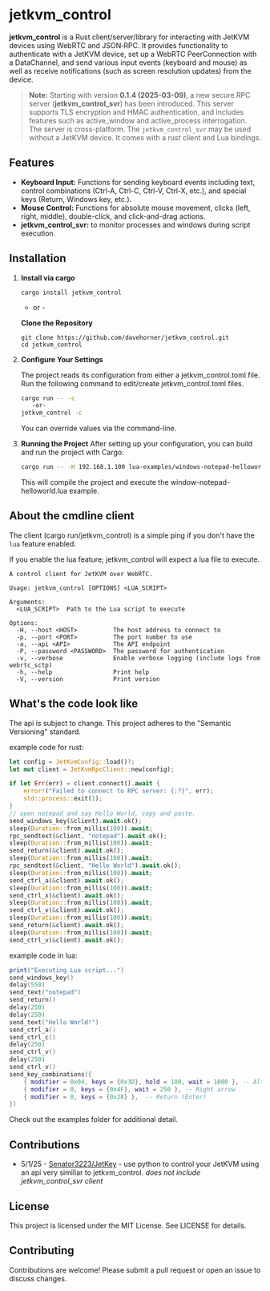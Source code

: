 # jetkvm_control

**jetkvm_control** is a Rust client/server/library for interacting with JetKVM devices using WebRTC and JSON‑RPC. It provides functionality to authenticate with a JetKVM device, set up a WebRTC PeerConnection with a DataChannel, and send various input events (keyboard and mouse) as well as receive notifications (such as screen resolution updates) from the device.


> **Note:** Starting with version **0.1.4 (2025-03-09)**, a new secure RPC server (**jetkvm_control_svr**) has been introduced. This server supports TLS encryption and HMAC authentication, and includes features such as active_window and active_process interrogation.  The server is cross-platform.  The `jetkvm_control_svr` may be used without a JetKVM device.  It comes with a rust client and Lua bindings.


## Features

- **Keyboard Input:** Functions for sending keyboard events including text, control combinations (Ctrl-A, Ctrl-C, Ctrl-V, Ctrl-X, etc.), and special keys (Return, Windows key, etc.).
- **Mouse Control:** Functions for absolute mouse movement, clicks (left, right, middle), double-click, and click-and-drag actions.
- **jetkvm_control_svr:** to monitor processes and windows during script execution.

## Installation

1. **Install via cargo**
   ```
   cargo install jetkvm_control
   ```

   - or - 

   **Clone the Repository**
      ```
      git clone https://github.com/davehorner/jetkvm_control.git
      cd jetkvm_control
      ```

2. **Configure Your Settings**

    The project reads its configuration from either a jetkvm_control.toml file.
    Run the following command to edit/create jetkvm_control.toml files.
     ```bash
     cargo run -- -c
        -or-   
     jetkvm_control -c
     ```

    You can override values via the command-line.

3. **Running the Project**
    After setting up your configuration, you can build and run the project with Cargo:
     ```bash
     cargo run -- -H 192.168.1.100 lua-examples/windows-notepad-helloworld.lua
     ```

    This will compile the project and execute the window-notepad-helloworld.lua example.
  
## About the cmdline client

The client (cargo run/jetkvm_control) is a simple ping if you don't have the `lua` feature enabled.

If you enable the lua feature; jetkvm_control will expect a lua file to execute.

```
A control client for JetKVM over WebRTC.

Usage: jetkvm_control [OPTIONS] <LUA_SCRIPT>

Arguments:
  <LUA_SCRIPT>  Path to the Lua script to execute

Options:
  -H, --host <HOST>          The host address to connect to
  -p, --port <PORT>          The port number to use
  -a, --api <API>            The API endpoint
  -P, --password <PASSWORD>  The password for authentication
  -v, --verbose              Enable verbose logging (include logs from webrtc_sctp)
  -h, --help                 Print help
  -V, --version              Print version
```

## What's the code look like

The api is subject to change.   This project adheres to the "Semantic Versioning" standard.

example code for rust:
```rust
let config = JetKvmConfig::load()?;
let mut client = JetKvmRpcClient::new(config);

if let Err(err) = client.connect().await {
    error!("Failed to connect to RPC server: {:?}", err);
    std::process::exit(1);
}
// open notepad and say Hello World, copy and paste.
send_windows_key(&client).await.ok();
sleep(Duration::from_millis(100)).await;
rpc_sendtext(&client, "notepad").await.ok();
sleep(Duration::from_millis(100)).await;
send_return(&client).await.ok();
sleep(Duration::from_millis(100)).await;
rpc_sendtext(&client, "Hello World").await.ok();
sleep(Duration::from_millis(100)).await;
send_ctrl_a(&client).await.ok();
sleep(Duration::from_millis(100)).await;
send_ctrl_x(&client).await.ok();
sleep(Duration::from_millis(100)).await;
send_ctrl_v(&client).await.ok();
sleep(Duration::from_millis(100)).await;
send_return(&client).await.ok();
sleep(Duration::from_millis(100)).await;
send_ctrl_v(&client).await.ok();
```

example code in lua:
```lua
print("Executing Lua script...")
send_windows_key()
delay(550)
send_text("notepad")
send_return()
delay(250)
delay(250)
send_text("Hello World!")
send_ctrl_a()
send_ctrl_c()
delay(250)
send_ctrl_v()
delay(250)
send_ctrl_v()
send_key_combinations({
    { modifier = 0x04, keys = {0x3D}, hold = 100, wait = 1000 }, -- Alt+F4
    { modifier = 0, keys = {0x4F}, wait = 250 }, -- Right arrow
    { modifier = 0, keys = {0x28} },  -- Return (Enter)
})
```

Check out the examples folder for additional detail.

## Contributions

- 5/1/25 - [Senator3223/JetKey](https://github.com/Senator3223/JetKey/)  - use python to control your JetKVM using an api very similiar to jetkvm_control.  *does not include jetkvm_control_svr client*

## License
This project is licensed under the MIT License. See LICENSE for details.

## Contributing
Contributions are welcome! Please submit a pull request or open an issue to discuss changes.

